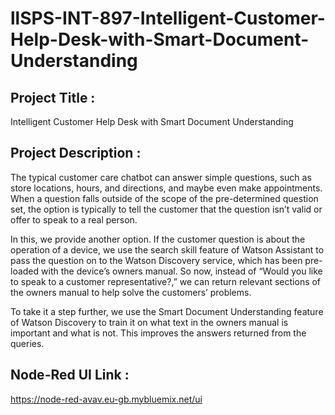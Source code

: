 # llSPS-INT-897-Intelligent-Customer-Help-Desk-with-Smart-Document-Understanding

## Project Title :
Intelligent Customer Help Desk with Smart Document Understanding

## Project Description : 
The typical customer care chatbot can answer simple questions, such as store locations, hours, and directions, and maybe even make appointments. When a question falls outside of the scope of the pre-determined question set, the option is typically to tell the customer that the question isn’t valid or offer to speak to a real person.

In this, we provide another option. If the customer question is about the operation of a device, we use the search skill feature of Watson Assistant to pass the question on to the Watson Discovery service, which has been pre-loaded with the device’s owners manual. So now, instead of “Would you like to speak to a customer representative?,” we can return relevant sections of the owners manual to help solve the customers’ problems.

To take it a step further, we use the Smart Document Understanding feature of Watson Discovery to train it on what text in the owners manual is important and what is not. This improves the answers returned from the queries.

## Node-Red UI Link :
https://node-red-avav.eu-gb.mybluemix.net/ui

